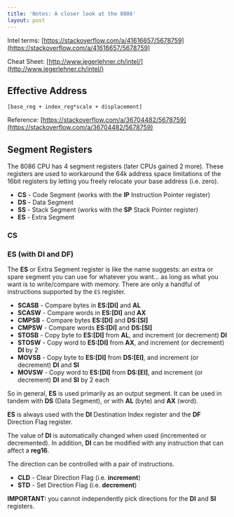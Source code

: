 ```yaml
---
title: 'Notes: A closer look at the 8086'
layout: post
---
```


Intel terms: [https://stackoverflow.com/a/41616657/5678759](https://stackoverflow.com/a/41616657/5678759)

Cheat Sheet: [http://www.jegerlehner.ch/intel/](http://www.jegerlehner.ch/intel/)

## Effective Address

`[base_reg + index_reg*scale + displacement]`

Reference: [https://stackoverflow.com/a/36704482/5678759](https://stackoverflow.com/a/36704482/5678759)

## Segment Registers
The 8086 CPU has 4 segment registers (later CPUs gained 2 more). These registers are used to workaround the 64k address space limitations of the 16bit registers by letting you freely relocate your base address (i.e. zero).

* **CS** - Code Segment (works with the **IP** Instruction Pointer register)
* **DS** - Data Segment
* **SS** - Stack Segment (works with the **SP** Stack Pointer register)
* **ES** - Extra Segment

### CS



### ES (with DI and DF)
The **ES** or Extra Segment register is like the name suggests: an extra or spare segment you can use for whatever you want... as long as what you want is to write/compare with memory. There are only a handful of instructions supported by the `ES` register.

* **SCASB** - Compare bytes in **ES:[DI]** and **AL**
* **SCASW** - Compare words in **ES:[DI]** and **AX**
* **CMPSB** - Compare bytes **ES:[DI]** and **DS:[SI]**
* **CMPSW** - Compare words **ES:[DI]** and **DS:[SI]**
* **STOSB** - Copy byte to **ES:[DI]** from **AL**, and increment (or decrement) **DI**
* **STOSW** - Copy word to **ES:[DI]** from **AX**, and increment (or decrement) **DI** by 2
* **MOVSB** - Copy byte to **ES:[DI]** from **DS:[EI]**, and increment (or decrement) **DI** and **SI**
* **MOVSW** - Copy word to **ES:[DI]** from **DS:[EI]**, and increment (or decrement) **DI** and **SI** by 2 each

So in general, **ES** is used primarily as an output segment. It can be used in tandem with **DS** (Data Segment), or with **AL** (byte) and **AX** (word).

**ES** is always used with the **DI** Destination Index register and the **DF** Direction Flag register. 

The value of **DI** is automatically changed when used (incremented or decremented). In addition, **DI** can be modified with any instruction that can affect a **reg16**.

The direction can be controlled with a pair of instructions.

* **CLD** - Clear Direction Flag (i.e. **increment**)
* **STD** - Set Direction Flag (i.e. **decrement**)

**IMPORTANT:** you cannot independently pick directions for the **DI** and **SI** registers.